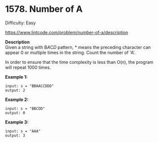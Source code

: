 # 1578. Number of A

Difficulty: Easy

https://www.lintcode.com/problem/number-of-a/description

**Description**  
Given a string with B*A*C*D* pattern, * means the preceding character can appear 0 or multiple times in the string. Count the number of 'A'.

In order to ensure that the time complexity is less than O(n), the program will repeat 1000 times.

**Example 1:**
```
input: s = "BBAACCDDD"
output: 2
```

**Example 2:**
```
input: s = "BBCDD"
output: 0
```

**Example 3:**
```
input: s = "AAA"
output: 3
```
